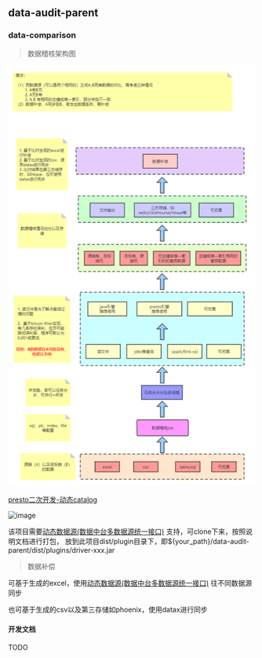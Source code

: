 ## data-audit-parent

### data-comparison

> 数据稽核架构图

![image](docs/images/structure.png)

[presto二次开发-动态catalog](https://github.com/thestyleofme/prestosql)

![image](docs/images/preto-dynamic-catalog.png)

该项目需要[动态数据源(数据中台多数据源统一接口)](https://github.com/thestyleofme/plugin-driver-parent.git) 支持，可clone下来，按照说明文档进行打包，
放到此项目dist/plugin目录下，即${your_path}/data-audit-parent/dist/plugins/driver-xxx.jar

> 数据补偿

可基于生成的excel，使用[动态数据源(数据中台多数据源统一接口)](https://github.com/thestyleofme/plugin-driver-parent.git) 往不同数据源同步

也可基于生成的csv以及第三存储如phoenix，使用datax进行同步

#### 开发文档
TODO